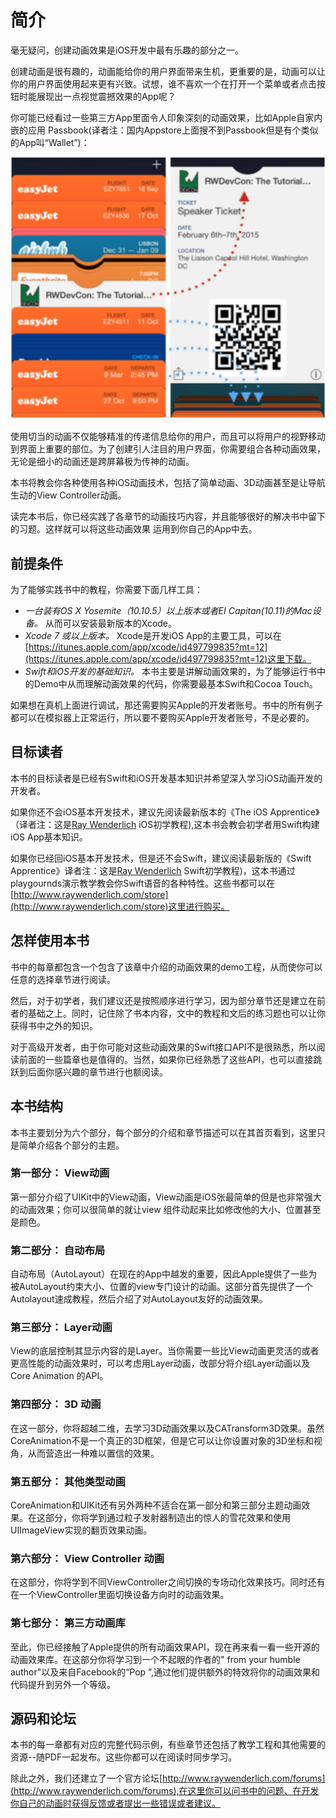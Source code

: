 # 简介

毫无疑问，创建动画效果是iOS开发中最有乐趣的部分之一。

创建动画是很有趣的，动画能给你的用户界面带来生机，更重要的是，动画可以让你的用户界面使用起来更有兴致。试想，谁不喜欢一个在打开一个菜单或者点击按钮时能展现出一点视觉震撼效果的App呢？

你可能已经看过一些第三方App里面令人印象深刻的动画效果，比如Apple自家内嵌的应用 Passbook(译者注：国内Appstore上面搜不到Passbook但是有个类似的App叫“Wallet”)：

![introduction_01](./introduction_01.png)

使用切当的动画不仅能够精准的传递信息给你的用户，而且可以将用户的视野移动到界面上重要的部位。为了创建引人注目的用户界面，你需要组合各种动画效果，无论是细小的动画还是跨屏幕极为传神的动画。

本书将教会你各种使用各种iOS动画技术，包括了简单动画、3D动画甚至是让导航生动的View Controller动画。

读完本书后，你已经实践了各章节的动画技巧内容，并且能够很好的解决书中留下的习题。这样就可以将这些动画效果
运用到你自己的App中去。

## 前提条件
为了能够实践书中的教程，你需要下面几样工具：
* *一台装有OS X Yosemite（10.10.5）以上版本或者EI Capitan(10.11)的Mac设备。* 从而可以安装最新版本的Xcode。
* *Xcode 7 或以上版本。* Xcode是开发iOS App的主要工具，可以在[https://itunes.apple.com/app/xcode/id497799835?mt=12](https://itunes.apple.com/app/xcode/id497799835?mt=12)这里下载。
* *Swift和iOS开发的基础知识。* 本书主要是讲解动画效果的，为了能够运行书中的Demo中从而理解动画效果的代码，你需要最基本Swift和Cocoa Touch。

如果想在真机上面进行调试，那还需要购买Apple的开发者账号。书中的所有例子都可以在模拟器上正常运行，所以要不要购买Apple开发者账号，不是必要的。

## 目标读者 

本书的目标读者是已经有Swift和iOS开发基本知识并希望深入学习iOS动画开发的开发者。

如果你还不会iOS基本开发技术，建议先阅读最新版本的《The iOS Apprentice》（译者注：这是[Ray Wenderlich](https://www.raywenderlich.com/) iOS初学教程),这本书会教会初学者用Swift构建iOS App基本知识。

如果你已经回iOS基本开发技术，但是还不会Swift，建议阅读最新版的《Swift Apprentice》译者注：这是[Ray Wenderlich](https://www.raywenderlich.com/) Swift初学教程)，这本书通过playgournds演示教学教会你Swift语音的各种特性。这些书都可以在[http://www.raywenderlich.com/store](http://www.raywenderlich.com/store)这里进行购买。

## 怎样使用本书
书中的每章都包含一个包含了该章中介绍的动画效果的demo工程，从而使你可以任意的选择章节进行阅读。

然后，对于初学者，我们建议还是按照顺序进行学习，因为部分章节还是建立在前者的基础之上。同时，记住除了书本内容，文中的教程和文后的练习题也可以让你获得书中之外的知识。

对于高级开发者，由于你可能对这些动画效果的Swift接口API不是很熟悉，所以阅读前面的一些篇章也是值得的。当然，如果你已经熟悉了这些API，也可以直接跳跃到后面你感兴趣的章节进行也额阅读。

## 本书结构
本书主要划分为六个部分，每个部分的介绍和章节描述可以在其首页看到，这里只是简单介绍各个部分的主题。

### 第一部分： View动画
第一部分介绍了UIKit中的View动画，View动画是iOS张最简单的但是也非常强大的动画效果；你可以很简单的就让view 组件动起来比如修改他的大小、位置甚至是颜色。

### 第二部分： 自动布局
自动布局（AutoLayout）在现在的App中越发的重要，因此Apple提供了一些为被AutoLayout约束大小、位置的view专门设计的动画。这部分首先提供了一个Autolayout速成教程，然后介绍了对AutoLayout友好的动画效果。
### 第三部分： Layer动画	
View的底层控制其显示内容的是Layer。当你需要一些比View动画更灵活的或者更高性能的动画效果时，可以考虑用Layer动画，改部分将介绍Layer动画以及Core Animation 的API。

### 第四部分： 3D 动画
在这一部分，你将超越二维，去学习3D动画效果以及CATransform3D效果。虽然CoreAnimation不是一个真正的3D框架，但是它可以让你设置对象的3D坐标和视角，从而营造出一种难以置信的效果。

### 第五部分： 其他类型动画
CoreAnimation和UIKit还有另外两种不适合在第一部分和第三部分主题动画效果。在这部分，你将学到通过粒子发射器制造出的惊人的雪花效果和使用UIImageView实现的翻页效果动画。

### 第六部分： View Controller 动画
在这部分，你将学到不同ViewController之间切换的专场动化效果技巧。同时还有在一个ViewController里面切换设备方向时的动画效果。


### 第七部分： 第三方动画库
至此，你已经接触了Apple提供的所有动画效果API，现在再来看一看一些开源的动画效果库。在这部分你将学习到一个不起眼的作者的" from your humble author"以及来自Facebook的“Pop	”,通过他们提供额外的特效将你的动画效果和代码提升到另外一个等级。
## 源码和论坛
本书的每一章都有对应的完整代码示例，有些章节还包括了教学工程和其他需要的资源--随PDF一起发布。这些你都可以在阅读时同步学习。 

除此之外，我们还建立了一个官方论坛[http://www.raywenderlich.com/forums](http://www.raywenderlich.com/forums),在这里你可以问书中的问题、在开发你自己的动画时获得反馈或者提出一些错误或者建议。

